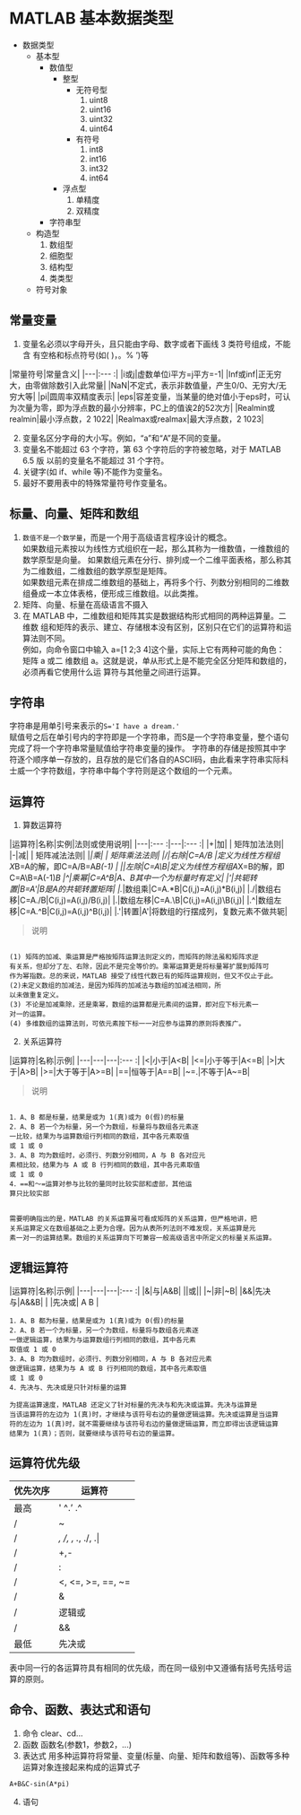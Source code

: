 # MATLAB 基本数据类型

* 数据类型
  * 基本型
    * 数值型
      * 整型
        * 无符号型
          1. uint8
          2. uint16
          3. uint32
          4. uint64
        * 有符号
          1. int8
          2. int16
          3. int32
          4. int64
      * 浮点型
        1. 单精度
        2. 双精度
    * 字符串型
  * 构造型
    1. 数组型
    2. 细胞型
    3. 结构型
    4. 类类型
  * 符号对象

## 常量变量
1. 变量名必须以字母开头，且只能由字母、数字或者下画线 3 类符号组成，不能含
有空格和标点符号(如( )，。% ’)等

|常量符号|常量含义|
|---|:--- :|
|i或j|虚数单位i平方=j平方=-1|
|Inf或inf|正无穷大，由零做除数引入此常量|
|NaN|不定式，表示非数值量，产生0/0、无穷大/无穷大等|
|pi|圆周率双精度表示|
|eps|容差变量，当某量的绝对值小于eps时，可认为次量为零，即为浮点数的最小分辨率，PC上的值诶2的52次方|
|Realmin或realmin|最小浮点数，2 1022|
|Realmax或realmax|最大浮点数，2 1023|

2. 变量名区分字母的大小写。例如，“a”和“A”是不同的变量。
3. 变量名不能超过 63 个字符，第 63 个字符后的字符被忽略，对于 MATLAB 6.5 版
以前的变量名不能超过 31 个字符。
4. 关键字(如 if、while 等)不能作为变量名。
5. 最好不要用表中的特殊常量符号作变量名。

## 标量、向量、矩阵和数组
1. `数值不是一个数学量`，而是一个用于高级语言程序设计的概念。  
如果数组元素按以为线性方式组织在一起，那么其称为一维数值，一维数组的数学原型是向量。
如果数组元素在分行、排列成一个二维平面表格，那么称其为二维数组，二维数组的数学原型是矩阵。   
如果数组元素在排成二维数组的基础上，再将多个行、列数分别相同的二维数组叠成一本立体表格，便形成三维数组。以此类推。
2. 矩阵、向量、标量在高级语言不摄入
3. 在 MATLAB 中，二维数组和矩阵其实是数据结构形式相同的两种运算量。二维数
组和矩阵的表示、建立、存储根本没有区别，区别只在它们的运算符和运算法则不同。  
例如，向命令窗口中输入 a=[1 2;3 4]这个量，实际上它有两种可能的角色：矩阵 a 或二
维数组 a。这就是说，单从形式上是不能完全区分矩阵和数组的，必须再看它使用什么运
算符与其他量之间进行运算。

## 字符串
字符串是用单引号来表示的`S='I have a dream.'`  
赋值号之后在单引号内的字符即是一个字符串，而S是一个字符串变量，整个语句完成了将一个字符串常量赋值给字符串变量的操作。
字符串的存储是按照其中字符逐个顺序单一存放的，且存放的是它们各自的ASCII码，由此看来字符串实际科士威一个字符数组，字符串中每个字符则是这个数组的一个元素。

## 运算符
1. 算数运算符

|运算符|名称|实例|法则或使用说明|
|---|:--- :|---|:--- :|
|+|加| | 矩阵加法法则|
|-|减| | 矩阵减法法则|
|*|乘| | 矩阵乘法法则|
|/|右除|C=A/B |定义为线性方程组X*B=A的解，即C=A/B=A*B(-1) |
|\|左除|C=A\B|定义为线性方程组A*X=B的解，即C=A\B=A(-1)*B
|^|乘幂|C=A^B|A、B其中一个为标量时有定义|
|'|共轭转置|B=A'|B是A的共轭转置矩阵|
|.*|数组乘|C=A.*B|C(i,j)=A(i,j)*B(i,j)|
|./|数组右移|C=A./B|C(i,j)=A(i,j)/B(i,j)|
|.\|数组左移|C=A.\B|C(i,j)=A(i,j)\B(i,j)|
|.^|数组左移|C=A.^B|C(i,j)=A(i,j)^B(i,j)|
|.'|转置|A'|将数组的行摆成列，复数元素不做共轭|

> 说明

```

(1) 矩阵的加减、乘运算是严格按矩阵运算法则定义的，而矩阵的除法虽和矩阵求逆
有关系，但却分了左、右除，因此不是完全等价的。乘幂运算更是将标量幂扩展到矩阵可
作为幂指数。总的来说，MATLAB 接受了线性代数已有的矩阵运算规则，但又不仅止于此。
(2)未定义数组的加减法，是因为矩阵的加减法与数组的加减法相同，所
以未做重复定义。
(3) 不论是加减乘除，还是乘幂，数组的运算都是元素间的运算，即对应下标元素一
对一的运算。
(4) 多维数组的运算法则，可依元素按下标一一对应参与运算的原则将表推广。

```

2. 关系运算符

|运算符|名称|示例|
|---|---|---|:--- :|
|<|小于|A<B|
|<=|小于等于|A<=B|
|>|大于|A>B|
|>=|大于等于|A>=B|
|==|恒等于|A==B|
|~=.|不等于|A~=B|
> 说明

```

1．A、B 都是标量，结果是或为 1(真)或为 0(假)的标量
2．A、B 若一个为标量，另一个为数组，标量将与数组各元素逐
一比较，结果为与运算数组行列相同的数组，其中各元素取值
或 1 或 0
3．A、B 均为数组时，必须行、列数分别相同，A 与 B 各对应元
素相比较，结果为与 A 或 B 行列相同的数组，其中各元素取值
或 1 或 0
4．==和～=运算对参与比较的量同时比较实部和虚部，其他运
算只比较实部

```

```

需要明确指出的是，MATLAB 的关系运算虽可看成矩阵的关系运算，但严格地讲，把
关系运算定义在数组基础之上更为合理。因为从表所列法则不难发现，关系运算是元
素一对一的运算结果。数组的关系运算向下可兼容一般高级语言中所定义的标量关系运算。

```

## 逻辑运算符
|运算符|名称|示例|
|---|---|---|:--- :|
|&|与|A&B|
||或||
|~|非|~B|
|&&|先决与|A&&B|
|  |先决或| A B |

```
1．A、B 都为标量，结果是或为 1(真)或为 0(假)的标量
2．A、B 若一个为标量，另一个为数组，标量将与数组各元素逐
一做逻辑运算，结果为与运算数组行列相同的数组，其中各元素
取值或 1 或 0
3．A、B 均为数组时，必须行、列数分别相同，A 与 B 各对应元素
做逻辑运算，结果为与 A 或 B 行列相同的数组，其中各元素取值
或 1 或 0
4．先决与、先决或是只针对标量的运算

```

```
为提高运算速度，MATLAB 还定义了针对标量的先决与和先决或运算。先决与运算是
当该运算符的左边为 1(真)时，才继续与该符号右边的量做逻辑运算。先决或运算是当运算
符的左边为 1(真)时，就不需要继续与该符号右边的量做逻辑运算，而立即得出该逻辑运算
结果为 1(真)；否则，就要继续与该符号右边的量运算。

```

## 运算符优先级
|优先次序|运算符|
|---|---|
|最高|'  ^.’  .^|
|\/|~|
|\/|*, /, \, .*, ./, .\|
|\/|+,-|
|\/|:|
|\/|<, <=, >=, ==, ~=|
|\/|&|
|\/|逻辑或|
|\/|&&|
|最低|先决或|

表中同一行的各运算符具有相同的优先级，而在同一级别中又遵循有括号先括号运算的原则。  

## 命令、函数、表达式和语句
1. 命令
clear、cd...  
2. 函数
函数名(参数1，参数2，...)
3. 表达式
用多种运算符将常量、变量(标量、向量、矩阵和数组等)、函数等多种运算对象连接起来构成的运算式子  
```
A+B&C-sin(A*pi)
```
4. 语句
